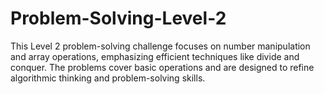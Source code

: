 # Problem-Solving-Level-2
This Level 2 problem-solving challenge focuses on number manipulation and array operations, emphasizing efficient techniques like divide and conquer. The problems cover basic operations and are designed to refine algorithmic thinking and problem-solving skills.
